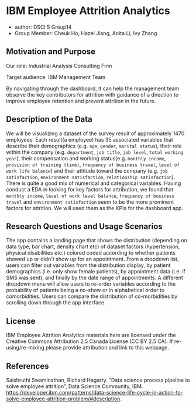# IBM Employee Attrition Analytics
- author: DSCI 5 Group14
- Group Member: Cheuk Ho, Hazel Jiang, Anita Li, Ivy Zhang

## Motivation and Purpose

Our role: Industrial Analysis Consulting Firm

Target audience: IBM Management Team

By navigating through the dashboard, it can help the management team observe the key contributors for attrition with guidance of a direction to improve employee retention and prevent attrition in the future.


## Description of the Data

We will be visualizing a dataset of the survey result of approximately 1470 employees. Each result(a employee) has 35 associated variables that describe their demographics (e.g. `age`, `gender`, `marital status`), their role within the company (e.g. `department`, `job title`, `job level`, `total working year`), their compensation and working status(e.g. `monthly income`, `provision of training (time)`, `frequency of business travel`, `level of work life balance`) and their attitude toward the company (e.g. `job satisfaction`, `environment satisfaction`, `relationship satisfaction`). There is quite a good mix of numerical and categorical variables. Having conduct a EDA in looking for key factors for attribution, we found that `monthly income`, `level of work level balance`, `frequency of business travel` and `environment satisfaction` seem to be the more prominent factors for attrition. We will used them as the KPIs for the dashboard app.


## Research Questions and Usage Scenarios

The app contains a landing page that shows the distribution (depending on data type, bar chart, density chart etc) of dataset factors (hypertension, physical disabilities etc.) colored coded according to whether patients showed up or didn't show up for an appointment. From a dropdown list, users can filter out variables from the distribution display, by patient demographics (i.e. only show female patients), by appointment data (i.e. if SMS was sent), and finally by the date range of appointments. A different dropdown menu will allow users to re-order variables according to the probability of patients being a no-show or in alphabetical order to comorbidities. Users can compare the distribution of co-morbidities by scrolling down through the app interface.


## License
IBM Employee Attrition Analytics materials here are licensed under the Creative Commons Attribution 2.5 Canada License (CC BY 2.5 CA). If re-using/re-mixing please provide attribution and link to this webpage.

## References

Saishruthi Swaminathan, Richard Hagarty. “Data science process pipeline to solve employee attrition”, Data Science Community, IBM. https://developer.ibm.com/patterns/data-science-life-cycle-in-action-to-solve-employee-attrition-problem/#description.
